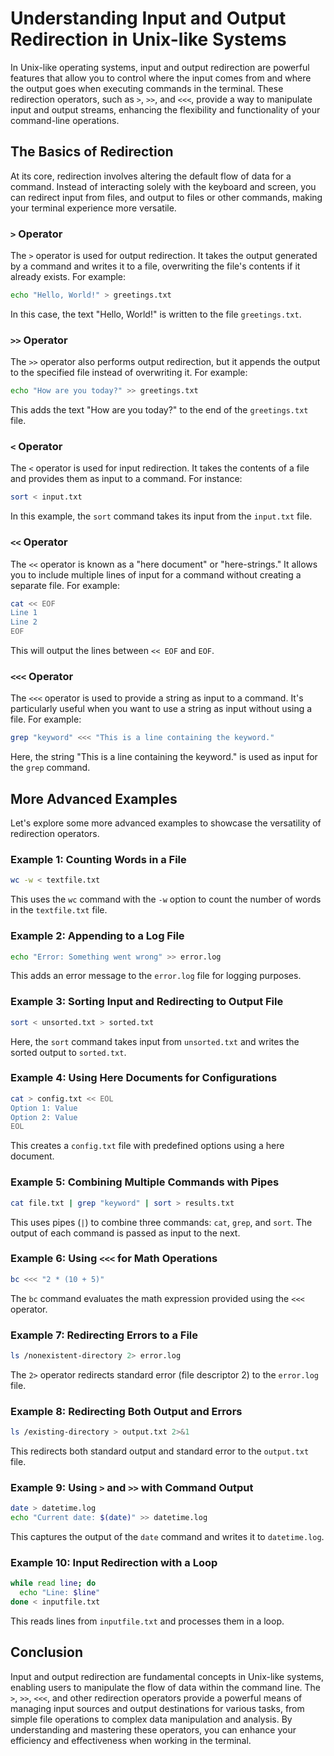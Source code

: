 # **Understanding Input and Output Redirection in Unix-like Systems**

In Unix-like operating systems, input and output redirection are powerful features that allow you to control where the input comes from and where the output goes when executing commands in the terminal. These redirection operators, such as `>`, `>>`, and `<<<`, provide a way to manipulate input and output streams, enhancing the flexibility and functionality of your command-line operations.

## The Basics of Redirection

At its core, redirection involves altering the default flow of data for a command. Instead of interacting solely with the keyboard and screen, you can redirect input from files, and output to files or other commands, making your terminal experience more versatile.

### `>` Operator

The `>` operator is used for output redirection. It takes the output generated by a command and writes it to a file, overwriting the file's contents if it already exists. For example:

```bash
echo "Hello, World!" > greetings.txt
```

In this case, the text "Hello, World!" is written to the file `greetings.txt`.

### `>>` Operator

The `>>` operator also performs output redirection, but it appends the output to the specified file instead of overwriting it. For example:

```bash
echo "How are you today?" >> greetings.txt
```

This adds the text "How are you today?" to the end of the `greetings.txt` file.

### `<` Operator

The `<` operator is used for input redirection. It takes the contents of a file and provides them as input to a command. For instance:

```bash
sort < input.txt
```

In this example, the `sort` command takes its input from the `input.txt` file.

### `<<` Operator

The `<<` operator is known as a "here document" or "here-strings." It allows you to include multiple lines of input for a command without creating a separate file. For example:

```bash
cat << EOF
Line 1
Line 2
EOF
```

This will output the lines between `<< EOF` and `EOF`.

### `<<<` Operator

The `<<<` operator is used to provide a string as input to a command. It's particularly useful when you want to use a string as input without using a file. For example:

```bash
grep "keyword" <<< "This is a line containing the keyword."
```

Here, the string "This is a line containing the keyword." is used as input for the `grep` command.

## More Advanced Examples

Let's explore some more advanced examples to showcase the versatility of redirection operators.

### Example 1: Counting Words in a File

```bash
wc -w < textfile.txt
```

This uses the `wc` command with the `-w` option to count the number of words in the `textfile.txt` file.

### Example 2: Appending to a Log File

```bash
echo "Error: Something went wrong" >> error.log
```

This adds an error message to the `error.log` file for logging purposes.

### Example 3: Sorting Input and Redirecting to Output File

```bash
sort < unsorted.txt > sorted.txt
```

Here, the `sort` command takes input from `unsorted.txt` and writes the sorted output to `sorted.txt`.

### Example 4: Using Here Documents for Configurations

```bash
cat > config.txt << EOL
Option 1: Value
Option 2: Value
EOL
```

This creates a `config.txt` file with predefined options using a here document.

### Example 5: Combining Multiple Commands with Pipes

```bash
cat file.txt | grep "keyword" | sort > results.txt
```

This uses pipes (`|`) to combine three commands: `cat`, `grep`, and `sort`. The output of each command is passed as input to the next.

### Example 6: Using `<<<` for Math Operations

```bash
bc <<< "2 * (10 + 5)"
```

The `bc` command evaluates the math expression provided using the `<<<` operator.

### Example 7: Redirecting Errors to a File

```bash
ls /nonexistent-directory 2> error.log
```

The `2>` operator redirects standard error (file descriptor 2) to the `error.log` file.

### Example 8: Redirecting Both Output and Errors

```bash
ls /existing-directory > output.txt 2>&1
```

This redirects both standard output and standard error to the `output.txt` file.

### Example 9: Using `>` and `>>` with Command Output

```bash
date > datetime.log
echo "Current date: $(date)" >> datetime.log
```

This captures the output of the `date` command and writes it to `datetime.log`.

### Example 10: Input Redirection with a Loop

```bash
while read line; do
  echo "Line: $line"
done < inputfile.txt
```

This reads lines from `inputfile.txt` and processes them in a loop.

## Conclusion

Input and output redirection are fundamental concepts in Unix-like systems, enabling users to manipulate the flow of data within the command line. The `>`, `>>`, `<<<`, and other redirection operators provide a powerful means of managing input sources and output destinations for various tasks, from simple file operations to complex data manipulation and analysis. By understanding and mastering these operators, you can enhance your efficiency and effectiveness when working in the terminal.
